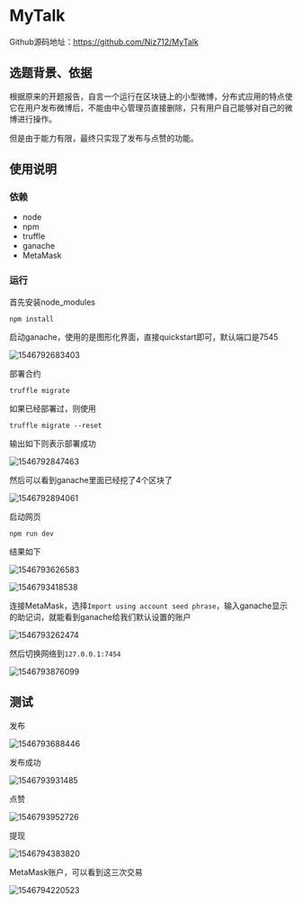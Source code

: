 # MyTalk

Github源码地址：https://github.com/Niz712/MyTalk



## 选题背景、依据

根据原来的开题报告，自言一个运行在区块链上的小型微博，分布式应用的特点使它在用户发布微博后，不能由中心管理员直接删除，只有用户自己能够对自己的微博进行操作。

但是由于能力有限，最终只实现了发布与点赞的功能。



## 使用说明

### 依赖

- node
- npm
- truffle
- ganache
- MetaMask

### 运行

首先安装node_modules

```
npm install
```

启动ganache，使用的是图形化界面，直接quickstart即可，默认端口是7545

![1546792683403](images\1546792683403.png)

部署合约

```
truffle migrate
```

如果已经部署过，则使用

```
truffle migrate --reset
```

输出如下则表示部署成功

![1546792847463](images\1546792847463.png)

然后可以看到ganache里面已经挖了4个区块了

![1546792894061](images\1546792894061.png)

启动网页

```
npm run dev
```

结果如下

![1546793626583](images\1546793626583.png)

![1546793418538](images\1546793418538.png)

连接MetaMask，选择`Import using account seed phrase`，输入ganache显示的助记词，就能看到ganache给我们默认设置的账户

![1546793262474](images\1546793262474.png)

然后切换网络到`127.0.0.1:7454`

![1546793876099](images\1546793876099.png)



## 测试

发布

![1546793688446](images\1546793688446.png)

发布成功

![1546793931485](images\1546793931485.png)

点赞

![1546793952726](images\1546793952726.png)

提现

![1546794383820](images\1546794383820.png)

MetaMask账户，可以看到这三次交易

![1546794220523](images\1546794220523.png)